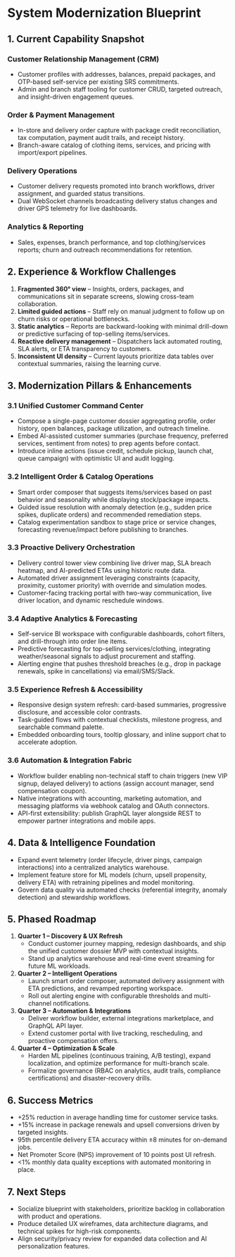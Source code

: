 # System Modernization Blueprint

## 1. Current Capability Snapshot

### Customer Relationship Management (CRM)
- Customer profiles with addresses, balances, prepaid packages, and OTP-based self-service per existing SRS commitments.
- Admin and branch staff tooling for customer CRUD, targeted outreach, and insight-driven engagement queues.

### Order & Payment Management
- In-store and delivery order capture with package credit reconciliation, tax computation, payment audit trails, and receipt history.
- Branch-aware catalog of clothing items, services, and pricing with import/export pipelines.

### Delivery Operations
- Customer delivery requests promoted into branch workflows, driver assignment, and guarded status transitions.
- Dual WebSocket channels broadcasting delivery status changes and driver GPS telemetry for live dashboards.

### Analytics & Reporting
- Sales, expenses, branch performance, and top clothing/services reports; churn and outreach recommendations for retention.

## 2. Experience & Workflow Challenges
1. **Fragmented 360° view** – Insights, orders, packages, and communications sit in separate screens, slowing cross-team collaboration.
2. **Limited guided actions** – Staff rely on manual judgment to follow up on churn risks or operational bottlenecks.
3. **Static analytics** – Reports are backward-looking with minimal drill-down or predictive surfacing of top-selling items/services.
4. **Reactive delivery management** – Dispatchers lack automated routing, SLA alerts, or ETA transparency to customers.
5. **Inconsistent UI density** – Current layouts prioritize data tables over contextual summaries, raising the learning curve.

## 3. Modernization Pillars & Enhancements

### 3.1 Unified Customer Command Center
- Compose a single-page customer dossier aggregating profile, order history, open balances, package utilization, and outreach timeline.
- Embed AI-assisted customer summaries (purchase frequency, preferred services, sentiment from notes) to prep agents before contact.
- Introduce inline actions (issue credit, schedule pickup, launch chat, queue campaign) with optimistic UI and audit logging.

### 3.2 Intelligent Order & Catalog Operations
- Smart order composer that suggests items/services based on past behavior and seasonality while displaying stock/package impacts.
- Guided issue resolution with anomaly detection (e.g., sudden price spikes, duplicate orders) and recommended remediation steps.
- Catalog experimentation sandbox to stage price or service changes, forecasting revenue/impact before publishing to branches.

### 3.3 Proactive Delivery Orchestration
- Delivery control tower view combining live driver map, SLA breach heatmap, and AI-predicted ETAs using historic route data.
- Automated driver assignment leveraging constraints (capacity, proximity, customer priority) with override and simulation modes.
- Customer-facing tracking portal with two-way communication, live driver location, and dynamic reschedule windows.

### 3.4 Adaptive Analytics & Forecasting
- Self-service BI workspace with configurable dashboards, cohort filters, and drill-through into order line items.
- Predictive forecasting for top-selling services/clothing, integrating weather/seasonal signals to adjust procurement and staffing.
- Alerting engine that pushes threshold breaches (e.g., drop in package renewals, spike in cancellations) via email/SMS/Slack.

### 3.5 Experience Refresh & Accessibility
- Responsive design system refresh: card-based summaries, progressive disclosure, and accessible color contrasts.
- Task-guided flows with contextual checklists, milestone progress, and searchable command palette.
- Embedded onboarding tours, tooltip glossary, and inline support chat to accelerate adoption.

### 3.6 Automation & Integration Fabric
- Workflow builder enabling non-technical staff to chain triggers (new VIP signup, delayed delivery) to actions (assign account manager, send compensation coupon).
- Native integrations with accounting, marketing automation, and messaging platforms via webhook catalog and OAuth connectors.
- API-first extensibility: publish GraphQL layer alongside REST to empower partner integrations and mobile apps.

## 4. Data & Intelligence Foundation
- Expand event telemetry (order lifecycle, driver pings, campaign interactions) into a centralized analytics warehouse.
- Implement feature store for ML models (churn, upsell propensity, delivery ETA) with retraining pipelines and model monitoring.
- Govern data quality via automated checks (referential integrity, anomaly detection) and stewardship workflows.

## 5. Phased Roadmap
1. **Quarter 1 – Discovery & UX Refresh**
   - Conduct customer journey mapping, redesign dashboards, and ship the unified customer dossier MVP with contextual insights.
   - Stand up analytics warehouse and real-time event streaming for future ML workloads.
2. **Quarter 2 – Intelligent Operations**
   - Launch smart order composer, automated delivery assignment with ETA predictions, and revamped reporting workspace.
   - Roll out alerting engine with configurable thresholds and multi-channel notifications.
3. **Quarter 3 – Automation & Integrations**
   - Deliver workflow builder, external integrations marketplace, and GraphQL API layer.
   - Extend customer portal with live tracking, rescheduling, and proactive compensation offers.
4. **Quarter 4 – Optimization & Scale**
   - Harden ML pipelines (continuous training, A/B testing), expand localization, and optimize performance for multi-branch scale.
   - Formalize governance (RBAC on analytics, audit trails, compliance certifications) and disaster-recovery drills.

## 6. Success Metrics
- +25% reduction in average handling time for customer service tasks.
- +15% increase in package renewals and upsell conversions driven by targeted insights.
- 95th percentile delivery ETA accuracy within ±8 minutes for on-demand jobs.
- Net Promoter Score (NPS) improvement of 10 points post UI refresh.
- <1% monthly data quality exceptions with automated monitoring in place.

## 7. Next Steps
- Socialize blueprint with stakeholders, prioritize backlog in collaboration with product and operations.
- Produce detailed UX wireframes, data architecture diagrams, and technical spikes for high-risk components.
- Align security/privacy review for expanded data collection and AI personalization features.
